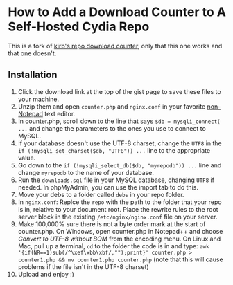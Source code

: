 # How to Add a Download Counter to A Self-Hosted Cydia Repo
This is a fork of [kirb's repo download counter](https://gist.github.com/kirb/1922421), only that this one works and that one doesn't.

## Installation
1. Click the download link at the top of the gist page to save these files to your machine.
2. Unzip them and open `counter.php` and `nginx.conf` in your favorite [non-Notepad](http://en.wikipedia.org/wiki/Byte_order_mark "TL;DR version: Notepad adds a byte order mark to files it opens, which can cause Cydia to think there's a size mismatch.") text editor.
3. In counter.php, scroll down to the line that says `$db = mysqli_connect( ...` and change the parameters to the ones you use to connect to MySQL.
4. If your database doesn't use the UTF-8 charset, change the `UTF8` in the `if (!mysqli_set_charset($db, "UTF8")) ...` line to the appropriate value.
5. Go down to the `if (!mysqli_select_db($db, "myrepodb")) ...` line and change `myrepodb` to the name of your database.
6. Run the `downloads.sql` file in your MySQL database, changing `UTF8` if needed. In phpMyAdmin, you can use the import tab to do this.
7. Move your debs to a folder called `debs` in your repo folder.
8. In `nginx.conf`: Replce the `repo` with the path to the folder that your repo is in, relative to your document root. Place the rewrite rules to the root server block in the existing `/etc/nginx/nginx.conf` file on your server.
9. Make 100,000% sure there is not a byte order mark at the start of counter.php. On Windows, open counter.php in Notepad++ and choose _Convert to UTF-8 without BOM_ from the encoding menu. On Linux and Mac, pull up a terminal, `cd` to the folder the code is in and type: `awk '{if(NR==1)sub(/^\xef\xbb\xbf/,"");print}' counter.php > counter1.php && mv counter1.php counter.php` (note that this will cause problems if the file isn't in the UTF-8 charset)
10. Upload and enjoy :)